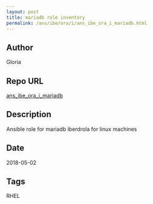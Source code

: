```yaml
--- 
layout: post 
title: mariadb role inventory 
permalink: /ans/ibe/ora/i/ans_ibe_ora_i_mariadb.html 
--- 
```


## Author

Gloria

## Repo URL 
 
 [ans_ibe_ora_i_mariadb][ans_ibe_ora_i_mariadb] 
 
[ans_ibe_ora_i_mariadb]: https://github.com/tvallas/ansible-role-selinux 
 
## Description 
 
Ansible role for mariadb iberdrola for linux machines 
 
## Date 
 
2018-05-02

## Tags

RHEL
